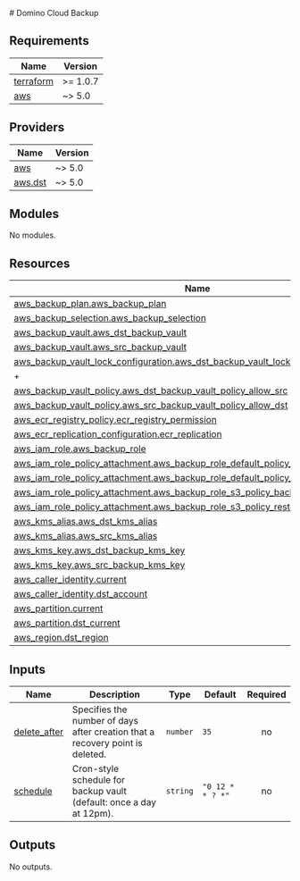 # Domino Cloud Backup

<!-- BEGINNING OF PRE-COMMIT-TERRAFORM DOCS HOOK -->
## Requirements

| Name | Version |
|------|---------|
| <a name="requirement_terraform"></a> [terraform](#requirement\_terraform) | >= 1.0.7 |
| <a name="requirement_aws"></a> [aws](#requirement\_aws) | ~> 5.0 |

## Providers

| Name | Version |
|------|---------|
| <a name="provider_aws"></a> [aws](#provider\_aws) | ~> 5.0 |
| <a name="provider_aws.dst"></a> [aws.dst](#provider\_aws.dst) | ~> 5.0 |

## Modules

No modules.

## Resources

| Name | Type |
|------|------|
| [aws_backup_plan.aws_backup_plan](https://registry.terraform.io/providers/hashicorp/aws/latest/docs/resources/backup_plan) | resource |
| [aws_backup_selection.aws_backup_selection](https://registry.terraform.io/providers/hashicorp/aws/latest/docs/resources/backup_selection) | resource |
| [aws_backup_vault.aws_dst_backup_vault](https://registry.terraform.io/providers/hashicorp/aws/latest/docs/resources/backup_vault) | resource |
| [aws_backup_vault.aws_src_backup_vault](https://registry.terraform.io/providers/hashicorp/aws/latest/docs/resources/backup_vault) | resource |
| [aws_backup_vault_lock_configuration.aws_dst_backup_vault_lock](https://registry.terraform.io/providers/hashicorp/aws/latest/docs/resources/backup_vault_lock_configuration) | resource |
+| [aws_backup_vault_lock_configuration.aws_src_backup_vault_lock](https://registry.terraform.io/providers/hashicorp/aws/latest/docs/resources/backup_vault_lock_configuration) | resource |
| [aws_backup_vault_policy.aws_dst_backup_vault_policy_allow_src](https://registry.terraform.io/providers/hashicorp/aws/latest/docs/resources/backup_vault_policy) | resource |
| [aws_backup_vault_policy.aws_src_backup_vault_policy_allow_dst](https://registry.terraform.io/providers/hashicorp/aws/latest/docs/resources/backup_vault_policy) | resource |
| [aws_ecr_registry_policy.ecr_registry_permission](https://registry.terraform.io/providers/hashicorp/aws/latest/docs/resources/ecr_registry_policy) | resource |
| [aws_ecr_replication_configuration.ecr_replication](https://registry.terraform.io/providers/hashicorp/aws/latest/docs/resources/ecr_replication_configuration) | resource |
| [aws_iam_role.aws_backup_role](https://registry.terraform.io/providers/hashicorp/aws/latest/docs/resources/iam_role) | resource |
| [aws_iam_role_policy_attachment.aws_backup_role_default_policy_backup_attachement](https://registry.terraform.io/providers/hashicorp/aws/latest/docs/resources/iam_role_policy_attachment) | resource |
| [aws_iam_role_policy_attachment.aws_backup_role_default_policy_restore_attachement](https://registry.terraform.io/providers/hashicorp/aws/latest/docs/resources/iam_role_policy_attachment) | resource |
| [aws_iam_role_policy_attachment.aws_backup_role_s3_policy_backup_attachement](https://registry.terraform.io/providers/hashicorp/aws/latest/docs/resources/iam_role_policy_attachment) | resource |
| [aws_iam_role_policy_attachment.aws_backup_role_s3_policy_restore_attachement](https://registry.terraform.io/providers/hashicorp/aws/latest/docs/resources/iam_role_policy_attachment) | resource |
| [aws_kms_alias.aws_dst_kms_alias](https://registry.terraform.io/providers/hashicorp/aws/latest/docs/resources/kms_alias) | resource |
| [aws_kms_alias.aws_src_kms_alias](https://registry.terraform.io/providers/hashicorp/aws/latest/docs/resources/kms_alias) | resource |
| [aws_kms_key.aws_dst_backup_kms_key](https://registry.terraform.io/providers/hashicorp/aws/latest/docs/resources/kms_key) | resource |
| [aws_kms_key.aws_src_backup_kms_key](https://registry.terraform.io/providers/hashicorp/aws/latest/docs/resources/kms_key) | resource |
| [aws_caller_identity.current](https://registry.terraform.io/providers/hashicorp/aws/latest/docs/data-sources/caller_identity) | data source |
| [aws_caller_identity.dst_account](https://registry.terraform.io/providers/hashicorp/aws/latest/docs/data-sources/caller_identity) | data source |
| [aws_partition.current](https://registry.terraform.io/providers/hashicorp/aws/latest/docs/data-sources/partition) | data source |
| [aws_partition.dst_current](https://registry.terraform.io/providers/hashicorp/aws/latest/docs/data-sources/partition) | data source |
| [aws_region.dst_region](https://registry.terraform.io/providers/hashicorp/aws/latest/docs/data-sources/region) | data source |

## Inputs

| Name | Description | Type | Default | Required |
|------|-------------|------|---------|:--------:|
| <a name="input_delete_after"></a> [delete\_after](#input\_delete\_after) | Specifies the number of days after creation that a recovery point is deleted. | `number` | `35` | no |
| <a name="input_schedule"></a> [schedule](#input\_schedule) | Cron-style schedule for backup vault (default: once a day at 12pm). | `string` | `"0 12 * * ? *"` | no |

## Outputs

No outputs.
<!-- END OF PRE-COMMIT-TERRAFORM DOCS HOOK -->